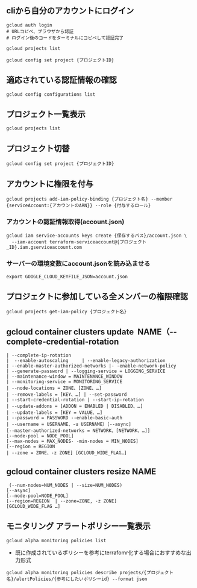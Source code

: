 ## cliから自分のアカウントにログイン
```
gcloud auth login
# URLコピペ、ブラウザから認証
# ログイン後のコードをターミナルにコピペして認証完了

gcloud projects list

gcloud config set project {プロジェクトID}
```

## 適応されている認証情報の確認
```
gcloud config configurations list
```

## プロジェクト一覧表示
```
gcloud projects list
```

## プロジェクト切替
```
gcloud config set project {プロジェクトID}
```

## アカウントに権限を付与
```
gcloud projects add-iam-policy-binding {プロジェクト名} --member {serviceAccount:{アカウントのARN}} --role {付与するロール}
```

### アカウントの認証情報取得(account.json)
```
gcloud iam service-accounts keys create {保存するパス}/account.json \
  --iam-account terraform-serviceaccount@{プロジェクト_ID}.iam.gserviceaccount.com
```

### サーバーの環境変数にaccount.jsonを読み込ませる
```
export GOOGLE_CLOUD_KEYFILE_JSON=account.json
```

## プロジェクトに参加している全メンバーの権限確認
```
gcloud projects get-iam-policy {プロジェクト名}
```

## gcloud container clusters update  NAME（--complete-credential-rotation  
```  
| --complete-ip-rotation    
|  --enable-autoscaling     | --enable-legacy-authorization    
| --enable-master-authorized-networks |- -enable-network-policy    
| --generate-password | --logging-service = LOGGING_SERVICE    
| --maintenance-window = MAINTENANCE_WINDOW    
| --monitoring-service = MONITORING_SERVICE    
| --node-locations = ZONE、[ZONE、…]    
| --remove-labels = [KEY、…] | --set-password    
| --start-credential-rotation | --start-ip-rotation    
| --update-addons = [ADDON = ENABLED | DISABLED、…]    
| --update-labels = [KEY = VALUE、…]    
| --password = PASSWORD --enable-basic-auth    
| --username = USERNAME、-u USERNAME）[--async] 
[--master-authorized-networks = NETWORK、[NETWORK、…]] 
[--node-pool = NODE_POOL] 
[--max-nodes = MAX_NODES- -min-nodes = MIN_NODES] 
[--region = REGION    
| --zone = ZONE、-z ZONE] [GCLOUD_WIDE_FLAG…]
```

## gcloud container clusters resize NAME
```
 (--num-nodes=NUM_NODES | --size=NUM_NODES) 
[--async] 
[--node-pool=NODE_POOL] 
[--region=REGION  | --zone=ZONE, -z ZONE] 
[GCLOUD_WIDE_FLAG …]
```

## モニタリング アラートポリシー一覧表示
```
gcloud alpha monitoring policies list
```
- 既に作成されているポリシーを参考にterrafomr化する場合におすすめな出力形式
```
gcloud alpha monitoring policies describe projects/{プロジェクト名}/alertPolicies/{参考にしたいポリシーid} --format json
```
